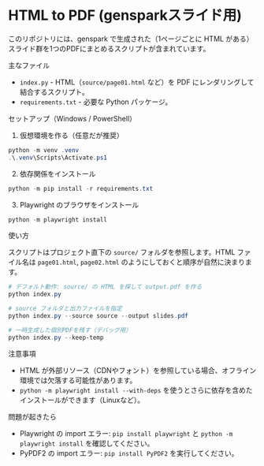# HTML to PDF (gensparkスライド用)

このリポジトリには、genspark で生成された（1ページごとに HTML がある）スライド群を1つのPDFにまとめるスクリプトが含まれています。

主なファイル
- `index.py` - HTML（`source/page01.html` など）を PDF にレンダリングして結合するスクリプト。
- `requirements.txt` - 必要な Python パッケージ。

セットアップ（Windows / PowerShell）

1. 仮想環境を作る（任意だが推奨）

```powershell
python -m venv .venv
.\.venv\Scripts\Activate.ps1
```

2. 依存関係をインストール

```powershell
python -m pip install -r requirements.txt
```

3. Playwright のブラウザをインストール

```powershell
python -m playwright install
```

使い方

スクリプトはプロジェクト直下の `source/` フォルダを参照します。HTML ファイル名は `page01.html`, `page02.html` のようにしておくと順序が自然に決まります。

```powershell
# デフォルト動作: source/ の HTML を探して output.pdf を作る
python index.py

# source フォルダと出力ファイルを指定
python index.py --source source --output slides.pdf

# 一時生成した個別PDFを残す（デバッグ用）
python index.py --keep-temp
```

注意事項
- HTML が外部リソース（CDNやフォント）を参照している場合、オフライン環境では欠落する可能性があります。
- `python -m playwright install --with-deps` を使うとさらに依存を含めたインストールができます（Linuxなど）。

問題が起きたら
- Playwright の import エラー: `pip install playwright` と `python -m playwright install` を確認してください。
- PyPDF2 の import エラー: `pip install PyPDF2` を実行してください。
